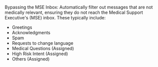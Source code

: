 Bypassing the MSE Inbox: Automatically filter out messages that are not medically relevant, ensuring they do not reach the Medical Support Executive's (MSE) inbox. These typically include:

- Greetings
- Acknowledgments
- Spam
- Requests to change language
- Medical Questions (Assigned)
- High Risk Intent (Assigned)
- Others (Assigned)
